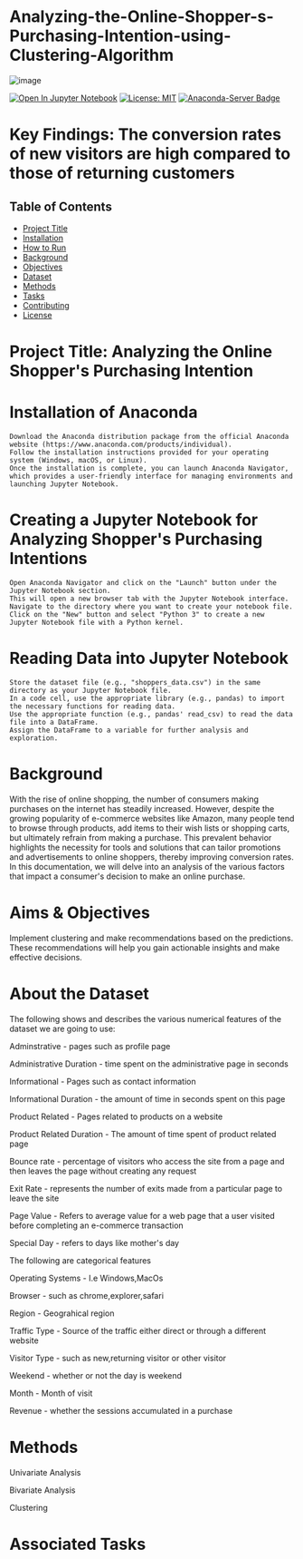 # Analyzing-the-Online-Shopper-s-Purchasing-Intention-using-Clustering-Algorithm

![image](https://increasink.co.id/blog/ejechoof/2022/12/purchase-intention-adalah-1024x614.png)

[![Open In Jupyter Notebook](https://img.shields.io/badge/Open%20in-Jupyter%20Notebook-blue)](https://mybinder.org/v2/gh/username/repo/master?filepath=notebook.ipynb)     [![License: MIT](https://img.shields.io/badge/License-MIT-yellow.svg)](https://opensource.org/licenses/MIT) [![Anaconda-Server Badge](https://anaconda.org/anaconda/python/badges/version.svg)](https://anaconda.org/anaconda/python)

# Key Findings: The conversion rates of new visitors are high compared to those of returning customers

## Table of Contents

- [Project Title](#project-title)
- [Installation](#installation)
- [How to Run](#how-to-run)
- [Background](#background)
- [Objectives](#objectives)
- [Dataset](#dataset)
- [Methods](#methods)
- [Tasks](#tasks)
- [Contributing](#contributing)
- [License](#license)

# Project Title: Analyzing the Online Shopper's Purchasing Intention

# Installation of Anaconda

    Download the Anaconda distribution package from the official Anaconda website (https://www.anaconda.com/products/individual).
    Follow the installation instructions provided for your operating system (Windows, macOS, or Linux).
    Once the installation is complete, you can launch Anaconda Navigator, which provides a user-friendly interface for managing environments and launching Jupyter Notebook.

# Creating a Jupyter Notebook for Analyzing Shopper's Purchasing Intentions

    Open Anaconda Navigator and click on the "Launch" button under the Jupyter Notebook section.
    This will open a new browser tab with the Jupyter Notebook interface.
    Navigate to the directory where you want to create your notebook file.
    Click on the "New" button and select "Python 3" to create a new Jupyter Notebook file with a Python kernel.

# Reading Data into Jupyter Notebook

    Store the dataset file (e.g., "shoppers_data.csv") in the same directory as your Jupyter Notebook file.
    In a code cell, use the appropriate library (e.g., pandas) to import the necessary functions for reading data.
    Use the appropriate function (e.g., pandas' read_csv) to read the data file into a DataFrame.
    Assign the DataFrame to a variable for further analysis and exploration.
    
# Background
With the rise of online shopping, the number of consumers making purchases on the internet has steadily increased. However, despite the growing popularity of e-commerce websites like Amazon, many people tend to browse through products, add items to their wish lists or shopping carts, but ultimately refrain from making a purchase. This prevalent behavior highlights the necessity for tools and solutions that can tailor promotions and advertisements to online shoppers, thereby improving conversion rates. In this documentation, we will delve into an analysis of the various factors that impact a consumer's decision to make an online purchase.

 # Aims & Objectives
  Implement clustering and make recommendations based on the predictions. These recommendations will help you gain actionable insights and make effective decisions.
 
 # About the Dataset
 The following shows and describes the various numerical features of the dataset we are going to use:
 
 Adminstrative - pages such as profile page
 
 Administrative Duration - time spent on the administrative page in seconds
 
 Informational - Pages such as contact information
 
 Informational Duration - the amount of time in seconds spent on this page
 
 Product Related - Pages related to products on a website
 
 Product Related Duration - The amount of time spent of product related page
 
 Bounce rate - percentage of visitors who access the site from a page and then leaves the page without creating any request
 
 Exit Rate - represents the number of exits made from a particular page to leave the site
 
 Page Value - Refers to average value for a web page that a user visited before completing an e-commerce transaction
 
 Special Day - refers to days like mother's day
 
 The following are categorical features
 
 Operating Systems - I.e Windows,MacOs
 
 Browser - such as chrome,explorer,safari
 
 Region - Geograhical region
 
 Traffic Type - Source of the traffic either direct or through a different website
 
 Visitor Type - such as new,returning visitor or other visitor
 
 Weekend - whether or not the day is weekend
 
 Month - Month of visit
 
 Revenue - whether the sessions accumulated in a purchase
 
# Methods
Univariate Analysis

Bivariate Analysis

Clustering
 
# Associated Tasks


 
 
 
 
 
 
 
 
 
 
 
 
 
 
 
 
